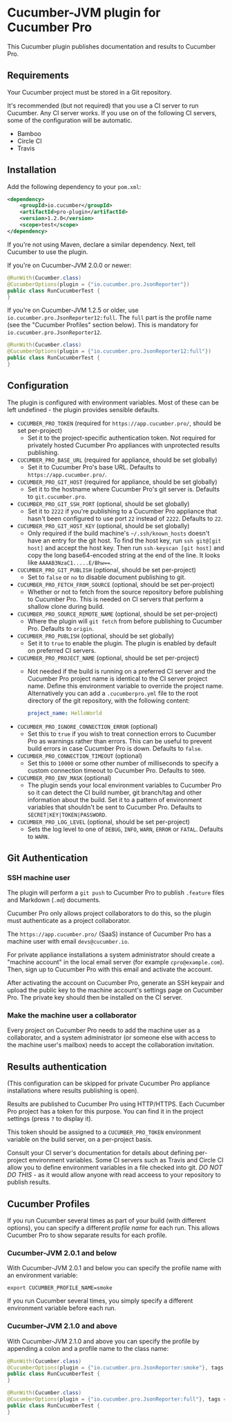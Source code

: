 # Cucumber-JVM plugin for Cucumber Pro

This Cucumber plugin publishes documentation and results to Cucumber Pro.

## Requirements

Your Cucumber project must be stored in a Git repository.

It's recommended (but not required) that you use a CI server to run Cucumber.
Any CI server works. If you use on of the following CI servers, some of the configuration
will be automatic.

* Bamboo
* Circle CI
* Travis

## Installation

Add the following dependency to your `pom.xml`:

```xml
<dependency>
    <groupId>io.cucumber</groupId>
    <artifactId>pro-plugin</artifactId>
    <version>1.2.0</version>
    <scope>test</scope>
</dependency>
```

If you're not using Maven, declare a similar dependency. Next, tell Cucumber to use the plugin. 

If you're on Cucumber-JVM 2.0.0 or newer:

```java
@RunWith(Cucumber.class)
@CucumberOptions(plugin = {"io.cucumber.pro.JsonReporter"})
public class RunCucumberTest {
}
```

If you're on Cucumber-JVM 1.2.5 or older, use `io.cucumber.pro.JsonReporter12:full`.
The `full` part is the profile name (see the "Cucumber Profiles" section below). This is mandatory for `io.cucumber.pro.JsonReporter12`.

```java
@RunWith(Cucumber.class)
@CucumberOptions(plugin = {"io.cucumber.pro.JsonReporter12:full"})
public class RunCucumberTest {
}
```

## Configuration

The plugin is configured with environment variables. Most of these can be left undefined - the plugin
provides sensible defaults.

* `CUCUMBER_PRO_TOKEN` (required for `https://app.cucumber.pro/`, should be set per-project)
    * Set it to the project-specific authentication token. Not required for privately hosted Cucumber Pro appliances with 
      unprotected results publishing.
* `CUCUMBER_PRO_BASE_URL` (required for appliance, should be set globally)
    * Set it to Cucumber Pro's base URL. Defaults to `https://app.cucumber.pro/`.
* `CUCUMBER_PRO_GIT_HOST` (required for appliance, should be set globally)
    * Set it to the hostname where Cucumber Pro's git server is. Defaults to `git.cucumber.pro`.
* `CUCUMBER_PRO_GIT_SSH_PORT` (optional, should be set globally)
    * Set it to `2222` if you're publishing to a Cucumber Pro appliance that hasn't been configured
      to use port `22` instead of `2222`. Defaults to `22`.
* `CUCUMBER_PRO_GIT_HOST_KEY` (optional, should be set globally)
    * Only required if the build machine's `~/.ssh/known_hosts` doesn't have an entry for the git host.
      To find the host key, run `ssh git@[git host]` and accept the host key. Then run `ssh-keyscan [git host]`
      and copy the long base64-encoded string at the end of the line. It looks like `AAAAB3NzaC1.....E/Bhw==`.
* `CUCUMBER_PRO_GIT_PUBLISH` (optional, should be set per-project)
    * Set to `false` or `no` to disable document publishing to git.
* `CUCUMBER_PRO_FETCH_FROM_SOURCE` (optional, should be set per-project)
    * Whether or not to fetch from the source repository before publishing
      to Cucumber Pro. This is needed on CI servers that perform a shallow 
      clone during build.
* `CUCUMBER_PRO_SOURCE_REMOTE_NAME` (optional, should be set per-project)
    * Where the plugin will `git fetch` from before publishing to Cucumber Pro.
      Defaults to `origin`.
* `CUCUMBER_PRO_PUBLISH` (optional, should be set globally)
    * Set it to `true` to enable the plugin. The plugin is enabled by default on preferred CI servers.
* `CUCUMBER_PRO_PROJECT_NAME` (optional, should be set per-project)
    * Not needed if the build is running on a preferred CI server and the Cucumber Pro project name is identical to the 
      CI server project name. Define this environment variable to override the project name.
      Alternatively you can add a `.cucumberpro.yml` file to the root directory of the git repository, with the following
      content:
      
      ```yaml
      project_name: HelloWorld
      ```
* `CUCUMBER_PRO_IGNORE_CONNECTION_ERROR` (optional)
    * Set this to `true` if you wish to treat connection errors to Cucumber Pro as warnings rather than errors.
      This can be useful to prevent build errors in case Cucumber Pro is down. Defaults to `false`.
* `CUCUMBER_PRO_CONNECTION_TIMEOUT` (optional)
    * Set this to `10000` or some other number of milliseconds to specify a custom connection timeout to Cucumber Pro.
      Defaults to `5000`.
* `CUCUMBER_PRO_ENV_MASK` (optional)
    * The plugin sends your local environment variables to Cucumber Pro so it can detect the CI build number, 
      git branch/tag and other information about the build. Set it to a pattern of environment variables that shouldn't 
      be sent to Cucumber Pro. Defaults to `SECRET|KEY|TOKEN|PASSWORD`.
* `CUCUMBER_PRO_LOG_LEVEL` (optional, should be set per-project)
    * Sets the log level to one of `DEBUG`, `INFO`, `WARN`, `ERROR` or `FATAL`. Defaults to `WARN`.

## Git Authentication

### SSH machine user

The plugin will perform a `git push` to Cucumber Pro to publish `.feature` files and Markdown (`.md`) documents.

Cucumber Pro only allows project collaborators to do this, so the plugin must authenticate as a project collaborator.

The `https://app.cucumber.pro/` (SaaS) instance of Cucumber Pro has a machine user with email `devs@cucumber.io`.

For private appliance installations a system administrator should create a "machine account" in the local email server
(for example `cpro@example.com`). Then, sign up to Cucumber Pro with this email and activate the account.

After activating the account on Cucumber Pro, generate an SSH keypair and upload the public key to the machine account's settings page on Cucumber Pro. 
The private key should then be installed on the CI server.

### Make the machine user a collaborator

Every project on Cucumber Pro needs to add the machine user as a collaborator, and a system administrator (or someone
else with access to the machine user's mailbox) needs to accept the collaboration invitation.

## Results authentication

(This configuration can be skipped for private Cucumber Pro appliance installations where results publishing is open).

Results are published to Cucumber Pro using HTTP/HTTPS. Each Cucumber Pro project has a token for this purpose.
You can find it in the project settings (press `?` to display it).

This token should be assigned to a `CUCUMBER_PRO_TOKEN` environment variable on the build server, on a per-project basis.

Consult your CI server's documentation for details about defining per-project environment variables.
Some CI servers such as Travis and Circle CI allow you to define environment variables in a file checked into git.
*DO NOT DO THIS* - as it would allow anyone with read acceess to your repository to publish results.

## Cucumber Profiles

If you run Cucumber several times as part of your build (with different options), you can
specify a different *profile name* for each run. This allows Cucumber Pro to show separate results for each profile.

### Cucumber-JVM 2.0.1 and below

With Cucumber-JVM 2.0.1 and below you can specify the profile name with an environment variable:

```
export CUCUMBER_PROFILE_NAME=smoke
```

If you run Cucumber several times, you simply specify a different environment variable before each run.

### Cucumber-JVM 2.1.0 and above

With Cucumber-JVM 2.1.0 and above you can specify the profile by appending a colon and a profile name to the class name:

```java
@RunWith(Cucumber.class)
@CucumberOptions(plugin = {"io.cucumber.pro.JsonReporter:smoke"}, tags = "@ui and @smoke")
public class RunCucumberTest {
}
```

```java
@RunWith(Cucumber.class)
@CucumberOptions(plugin = {"io.cucumber.pro.JsonReporter:full"}, tags = "not @ui and not @smoke")
public class RunCucumberTest {
}
```
